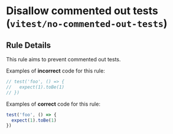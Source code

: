 # Disallow commented out tests (`vitest/no-commented-out-tests`)

<!-- end auto-generated rule header -->

## Rule Details

This rule aims to prevent commented out tests.

Examples of **incorrect** code for this rule:

```ts
// test('foo', () => {
//   expect(1).toBe(1)
// })
```

Examples of **correct** code for this rule:

```ts
test('foo', () => {
  expect(1).toBe(1)
})
```
